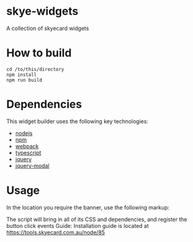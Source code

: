 # skye-widgets
A collection of skyecard widgets

# How to build
```
cd /to/this/directory
npm install
npm run build
```

# Dependencies
This widget builder uses the following key technologies:
* [nodejs](https://nodejs.org/en/)
* [npm](https://www.npmjs.com/get-npm)
* [webpack](https://webpack.js.org/guides/getting-started/)
* [typescript](https://www.typescriptlang.org/#download-links)
* [jquery](https://www.npmjs.com/package/jquery)
* [jquery-modal](http://jquerymodal.com/)

# Usage
In the location you require the banner, use the following markup:

The script will bring in all of its CSS and dependencies, and register the button click events Guide: Installation guide is located at https://tools.skyecard.com.au/node/85
